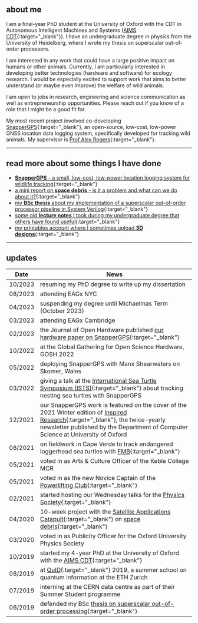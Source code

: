 ## about me
I am a final-year PhD student at the University of Oxford with the CDT in Autonomous Intelligent Machines and Systems ([AIMS CDT](https://aims.robots.ox.ac.uk/){:target="_blank"}). I have an undergraduate degree in physics from the University of Heidelberg, where I wrote my thesis on superscalar out-of-order processors.

I am interested in any work that could have a large positive impact on humans or other animals. Currently, I am particularly interested in developing better technologies (hardware and software) for ecology research. I would be especially excited to support work that aims to better understand (or maybe even improve) the welfare of wild animals.

I am open to jobs in research, engineering and science communication as well as entrepreneurship opportunities. Please reach out if you know of a role that I might be a good fit for.

My most recent project involved co-developing [SnapperGPS](https://twitter.com/SnapperGPS){:target="_blank"}, an open-source, low-cost, low-power GNSS location data logging system, specifically developed for tracking wild animals. My supervisor is [Prof Alex Rogers](http://www.cs.ox.ac.uk/people/alex.rogers/){:target="_blank"}.

<!-- I want to use my career to improve wellbeing now and in the future. I think that I can currently have the highest impact by researching potential new cause areas and effective interventions. I am also interested in developing potentially high-impact technologies (hardware and software). -->

<!-- Apart from my PhD work, I am currently trying to understand if ecosystem collapse is a neglected existential risk. We currently have no technology to replace key ecosystem services, such as providing breathable air, safe water and pollination. It seems unclear how likely catastrophic ecosystem collapse is, although accelerating biodiversity loss is an alarming indicator that this risk is increasing rapidly. <br> -->

<!-- Another recent side interest of mine is how improving supply chains (particularly through local and distributed manufacturing) can drastically reduce the costs of humanitarian aid work. <br><br> -->

---

## read more about some things I have done

- [**SnapperGPS** - a small, low-cost, low-power location logging system for wildlife tracking](https://amanda-matthes.github.io/SnapperGPS.html){:target="_blank"}
- [a mini report on **space debris** - is it a problem and what can we do about it?](https://amanda-matthes.github.io/space_debris.html){:target="_blank"}
- [my **BSc thesis** about my implementation of a superscalar out-of-order processor pipeline in System Verilog](https://amanda-matthes.github.io/exploiting_instruction_level_parallelism.html){:target="_blank"}
- [some old **lecture notes** I took during my undergraduate degree that others have found useful](https://amanda-matthes.github.io/lecture_notes.html){:target="_blank"}
- [my printables account where I sometimes upload **3D designs**](https://www.printables.com/@AmandaMatthes_580418){:target="_blank"}

<!-- ### hardware
### software
### writing
### research
### other -->
<!-- - [a German essay I wrote in school about the idea of light as a wave in the 19th century] -->
<!-- - [my volunteering and society involvement](https://amanda-matthes.github.io/volunteering.html) -->
<!-- - [some fun 3D models]() -->

---

## updates

| Date          |News                                                                               |
|---------------|-----------------------------------------------------------------------------------|
| 10/2023       | resuming my PhD degree to write up my dissertation             |
| 08/2023       | attending EAGx NYC              |
| 04/2023       | suspending my degree until Michaelmas Term (October 2023)              |
| 03/2023       | attending EAGx Cambridge              |
| 02/2023       | the Journal of Open Hardware published [our hardware paper on SnapperGPS](https://openhardware.metajnl.com/articles/10.5334/joh.48){:target="_blank"} |
| 10/2022       | at the Global Gathering for Open Science Hardware, GOSH 2022              |
| 05/2022       | deploying SnapperGPS with Manx Shearwaters on Skomer, Wales                         |
| 03/2022       | giving a talk at the [International Sea Turtle Symposium (ISTS)](https://www.ists40perth.com.au/){:target="_blank"} about tracking nesting sea turtles with SnapperGPS|
| 12/2021       | our SnapperGPS work is featured on the cover of the 2021 Winter edition of [Inspired Research](https://www.cs.ox.ac.uk/news-events/inspiredresearch.html){:target="_blank"}, the twice-yearly newsletter published by the Department of Computer Science at University of Oxford|
| 08/2021       | on fieldwork in Cape Verde to track endangered loggerhead sea turtles with [FMB](https://fmb-maio.org/){:target="_blank"}|
| 05/2021       | voted in as Arts & Culture Officer of the Keble College MCR                     |
| 05/2021       | voted in as the new Novice Captain of the [Powerlifting Club](https://www.ouplc.co.uk/){:target="_blank"}|
| 02/2021       | started hosting our Wednesday talks for the [Physics Society](https://oxford-physsoc.com/){:target="_blank"}|
| 04/2020       | 10-week project with the [Satellite Applications Catapult](https://sa.catapult.org.uk/){:target="_blank"} on [space debris](https://amanda-matthes.github.io/space_debris.html){:target="_blank"}|
| 03/2020       | voted in as Publicity Officer for the Oxford University Physics Society     |
| 10/2019       | started my 4-year PhD at the University of Oxford with the [AIMS CDT](https://aims.robots.ox.ac.uk/){:target="_blank"}|
| 08/2019       | at [QuID](https://qid.ethz.ch/){:target="_blank"} 2019, a summer school on quantum information at the ETH Zurich|
| 07/2019       | interning at the CERN data centre as part of their Summer Student programme|
| 06/2019       | defended my BSc [thesis on superscalar out-of-order processing](https://amanda-matthes.github.io/exploiting_instruction_level_parallelism.html){:target="_blank"}|
